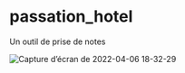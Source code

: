# passation_hotel
Un outil de prise de notes

![Capture d’écran de 2022-04-06 18-32-29](https://user-images.githubusercontent.com/6858956/162023741-c31bcfba-0496-421d-a9c3-4bd94ad23598.png)
